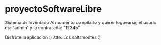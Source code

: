 # proyectoSoftwareLibre
Sistema de Inventario
Al momento compilarlo y querer loguearse, el usurio es: "admin" y la contraseña: "12345"

Disfrute la aplicacion :)
Atte. Los saltamontes :)
